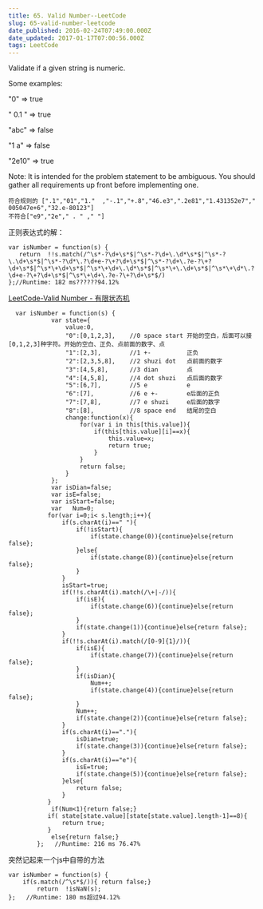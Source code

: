 ```yaml
---
title: 65. Valid Number--LeetCode
slug: 65-valid-number-leetcode
date_published: 2016-02-24T07:49:00.000Z
date_updated: 2017-01-17T07:00:56.000Z
tags: LeetCode
---
```


Validate if a given string is numeric.

Some examples:

"0" => true

" 0.1 " => true

"abc" => false

"1 a" => false

"2e10" => true

Note: It is intended for the problem statement to be ambiguous. You should gather all requirements up front before implementing one.

    符合规则的 [".1","01","1."  ,"-.1","+.8","46.e3",".2e81","1.431352e7"," 005047e+6","32.e-80123"]
    不符合["e9","2e"," . " ," "]
    

正则表达式的解：

    var isNumber = function(s) {
       return  !!s.match(/^\s*-?\d+\s*$|^\s*-?\d+\.\d*\s*$|^\s*-?\.\d+\s*$|^\s*-?\d*\.?\d+e-?\+?\d+\s*$|^\s*-?\d+\.?e-?\+?\d+\s*$|^\s*\+\d+\s*$|^\s*\+\d+\.\d*\s*$|^\s*\+\.\d+\s*$|^\s*\+\d*\.?\d+e-?\+?\d+\s*$|^\s*\+\d+\.?e-?\+?\d+\s*$/)
    };//Runtime: 182 ms??????94.12%
    

[LeetCode-Valid Number - 有限状态机](http://blog.csdn.net/suwei19870312/article/details/12094233)

      var isNumber = function(s) {
                var state={
                    value:0,
                    "0":[0,1,2,3],    //0 space start 开始的空白，后面可以接[0,1,2,3]种字符。开始的空白、正负、点前面的数字、点 
                    "1":[2,3],        //1 +-          正负
                    "2":[2,3,5,8],    //2 shuzi dot   点前面的数字
                    "3":[4,5,8],      //3 dian        点
                    "4":[4,5,8],      //4 dot shuzi   点后面的数字
                    "5":[6,7],        //5 e           e
                    "6":[7],          //6 e +-        e后面的正负
                    "7":[7,8],        //7 e shuzi     e后面的数字
                    "8":[8],          //8 space end   结尾的空白
                    change:function(x){
                        for(var i in this[this.value]){
                            if(this[this.value][i]==x){
                                this.value=x;
                                return true;
                            }
                        }
                        return false;
                    }
                };
                var isDian=false;
                var isE=false;
                var isStart=false;
                var   Num=0;
               for(var i=0;i< s.length;i++){
                   if(s.charAt(i)==" "){
                       if(!isStart){
                           if(state.change(0)){continue}else{return false};
                       }else{
                           if(state.change(8)){continue}else{return false};
                       }
                   }
                   isStart=true;
                   if(!!s.charAt(i).match(/\+|-/)){
                       if(isE){
                           if(state.change(6)){continue}else{return false};
                       }
                       if(state.change(1)){continue}else{return false};
                   }
                   if(!!s.charAt(i).match(/[0-9]{1}/)){
                       if(isE){
                           if(state.change(7)){continue}else{return false};
                       }
                       if(isDian){
                           Num++;
                           if(state.change(4)){continue}else{return false};
                       }
                       Num++;
                       if(state.change(2)){continue}else{return false};
                   }
                   if(s.charAt(i)=="."){
                       isDian=true;
                       if(state.change(3)){continue}else{return false};
                   }
                   if(s.charAt(i)=="e"){
                       isE=true;
                       if(state.change(5)){continue}else{return false};
                   }else{
                       return false;
                   }
               }
                if(Num<1){return false;}
               if( state[state.value][state[state.value].length-1]==8){
                   return true;
               }
                else{return false;}
            };   //Runtime: 216 ms 76.47%
    

突然记起来一个js中自带的方法

    var isNumber = function(s) {  
        if(s.match(/^\s*$/)){ return false;}
            return  !isNaN(s);
    };   //Runtime: 180 ms超过94.12%
    
